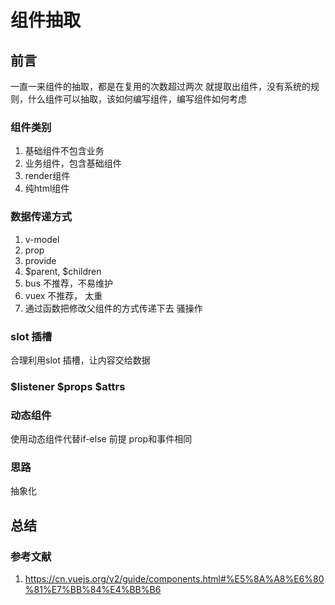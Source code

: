 # 组件抽取

## 前言

一直一来组件的抽取，都是在复用的次数超过两次 就提取出组件，没有系统的规则，什么组件可以抽取，该如何编写组件，编写组件如何考虑

### 组件类别

1. 基础组件不包含业务
2. 业务组件，包含基础组件
3. render组件
4. 纯html组件

### 数据传递方式

1. v-model
2. prop
3. provide
4. $parent, $children
5. bus 不推荐，不易维护
6. vuex 不推荐， 太重
7. 通过函数把修改父组件的方式传递下去 骚操作

### slot 插槽

合理利用slot 插槽，让内容交给数据

### $listener $props $attrs

### 动态组件

使用动态组件代替if-else
前提 prop和事件相同

### 思路

抽象化

## 总结

### 参考文献

1. <https://cn.vuejs.org/v2/guide/components.html#%E5%8A%A8%E6%80%81%E7%BB%84%E4%BB%B6>

